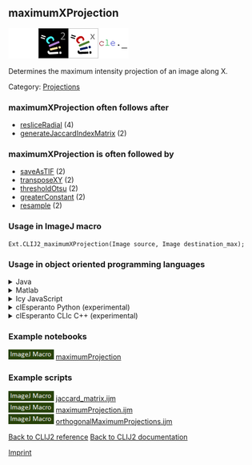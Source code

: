 ## maximumXProjection
<img src="images/mini_empty_logo.png"/><img src="images/mini_clij2_logo.png"/><img src="images/mini_clijx_logo.png"/><img src="images/mini_cle_logo.png"/>

Determines the maximum intensity projection of an image along X.

Category: [Projections](https://clij.github.io/clij2-docs/reference__project)

### maximumXProjection often follows after
* <a href="reference_resliceRadial">resliceRadial</a> (4)
* <a href="reference_generateJaccardIndexMatrix">generateJaccardIndexMatrix</a> (2)


### maximumXProjection is often followed by
* <a href="reference_saveAsTIF">saveAsTIF</a> (2)
* <a href="reference_transposeXY">transposeXY</a> (2)
* <a href="reference_thresholdOtsu">thresholdOtsu</a> (2)
* <a href="reference_greaterConstant">greaterConstant</a> (2)
* <a href="reference_resample">resample</a> (2)


### Usage in ImageJ macro
```
Ext.CLIJ2_maximumXProjection(Image source, Image destination_max);
```


### Usage in object oriented programming languages



<details>

<summary>
Java
</summary>
<pre class="highlight">// init CLIJ and GPU
import net.haesleinhuepf.clij2.CLIJ2;
import net.haesleinhuepf.clij.clearcl.ClearCLBuffer;
CLIJ2 clij2 = CLIJ2.getInstance();

// get input parameters
ClearCLBuffer source = clij2.push(sourceImagePlus);
destination_max = clij2.create(source);
</pre>

<pre class="highlight">
// Execute operation on GPU
clij2.maximumXProjection(source, destination_max);
</pre>

<pre class="highlight">
// show result
destination_maxImagePlus = clij2.pull(destination_max);
destination_maxImagePlus.show();

// cleanup memory on GPU
clij2.release(source);
clij2.release(destination_max);
</pre>

</details>



<details>

<summary>
Matlab
</summary>
<pre class="highlight">% init CLIJ and GPU
clij2 = init_clatlab();

% get input parameters
source = clij2.pushMat(source_matrix);
destination_max = clij2.create(source);
</pre>

<pre class="highlight">
% Execute operation on GPU
clij2.maximumXProjection(source, destination_max);
</pre>

<pre class="highlight">
% show result
destination_max = clij2.pullMat(destination_max)

% cleanup memory on GPU
clij2.release(source);
clij2.release(destination_max);
</pre>

</details>



<details>

<summary>
Icy JavaScript
</summary>
<pre class="highlight">// init CLIJ and GPU
importClass(net.haesleinhuepf.clicy.CLICY);
importClass(Packages.icy.main.Icy);

clij2 = CLICY.getInstance();

// get input parameters
source_sequence = getSequence();
source = clij2.pushSequence(source_sequence);
destination_max = clij2.create(source);
</pre>

<pre class="highlight">
// Execute operation on GPU
clij2.maximumXProjection(source, destination_max);
</pre>

<pre class="highlight">
// show result
destination_max_sequence = clij2.pullSequence(destination_max)
Icy.addSequence(destination_max_sequence);
// cleanup memory on GPU
clij2.release(source);
clij2.release(destination_max);
</pre>

</details>



<details>

<summary>
clEsperanto Python (experimental)
</summary>
<pre class="highlight">import pyclesperanto_prototype as cle

cle.maximum_x_projection(clij, source, destination_max)
</pre>



</details>



<details>

<summary>
clEsperanto CLIc C++ (experimental)
</summary>
<pre class="highlight">
    // Initialise GPU information.
    cle::GPU gpu;
    cle::CLE cle(gpu);

    // Initialise device memory and push from host
    std::array<unsigned int, 3> dimensions = {width, height, depth};
    dimensions.back() = 1;
    cle::Buffer gpuInput = cle.Push<float>(input_img);
    cle::Buffer gpuOutput = cle.Create<float>(dimensions.data(), "float");

    // Call kernel
    cle.MaximumXProjection(gpuInput, gpuOutput);   

    // pull device memory to host
    Image<float> output_img = cle.Pull<float>(gpuOutput);    

    </pre>



</details>





### Example notebooks
<a href="https://clij.github.io/clij2-docs/md/maximumProjection"><img src="images/language_macro.png" height="20"/></a> [maximumProjection](https://clij.github.io/clij2-docs/md/maximumProjection)  




### Example scripts
<a href="https://github.com/clij/clij2-docs/blob/master/src/main/macro/jaccard_matrix.ijm"><img src="images/language_macro.png" height="20"/></a> [jaccard_matrix.ijm](https://github.com/clij/clij2-docs/blob/master/src/main/macro/jaccard_matrix.ijm)  
<a href="https://github.com/clij/clij2-docs/blob/master/src/main/macro/maximumProjection.ijm"><img src="images/language_macro.png" height="20"/></a> [maximumProjection.ijm](https://github.com/clij/clij2-docs/blob/master/src/main/macro/maximumProjection.ijm)  
<a href="https://github.com/clij/clij2-docs/blob/master/src/main/macro/orthogonalMaximumProjections.ijm"><img src="images/language_macro.png" height="20"/></a> [orthogonalMaximumProjections.ijm](https://github.com/clij/clij2-docs/blob/master/src/main/macro/orthogonalMaximumProjections.ijm)  


[Back to CLIJ2 reference](https://clij.github.io/clij2-docs/reference)
[Back to CLIJ2 documentation](https://clij.github.io/clij2-docs)

[Imprint](https://clij.github.io/imprint)
